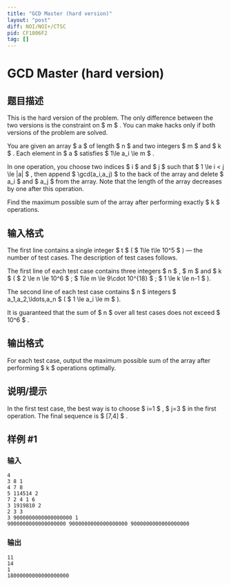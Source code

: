 ```yaml
---
title: "GCD Master (hard version)"
layout: "post"
diff: NOI/NOI+/CTSC
pid: CF1806F2
tag: []
---
```


# GCD Master (hard version)

## 题目描述

This is the hard version of the problem. The only difference between the two versions is the constraint on $ m $ . You can make hacks only if both versions of the problem are solved.

You are given an array $ a $ of length $ n $ and two integers $ m $ and $ k $ . Each element in $ a $ satisfies $ 1\le a_i \le m $ .

In one operation, you choose two indices $ i $ and $ j $ such that $ 1 \le i < j \le |a| $ , then append $ \gcd(a_i,a_j) $ to the back of the array and delete $ a_i $ and $ a_j $ from the array. Note that the length of the array decreases by one after this operation.

Find the maximum possible sum of the array after performing exactly $ k $ operations.

## 输入格式

The first line contains a single integer $ t $ ( $ 1\le t\le 10^5 $ ) — the number of test cases. The description of test cases follows.

The first line of each test case contains three integers $ n $ , $ m $ and $ k $ ( $ 2 \le n \le 10^6 $ ; $ 1\le m \le 9\cdot 10^{18} $ ; $ 1 \le k \le n-1 $ ).

The second line of each test case contains $ n $ integers $ a_1,a_2,\ldots,a_n $ ( $ 1 \le a_i \le m $ ).

It is guaranteed that the sum of $ n $ over all test cases does not exceed $ 10^6 $ .

## 输出格式

For each test case, output the maximum possible sum of the array after performing $ k $ operations optimally.

## 说明/提示

In the first test case, the best way is to choose $ i=1 $ , $ j=3 $ in the first operation. The final sequence is $ [7,4] $ .

## 样例 #1

### 输入

```
4
3 8 1
4 7 8
5 114514 2
7 2 4 1 6
3 1919810 2
2 3 3
3 9000000000000000000 1
9000000000000000000 9000000000000000000 9000000000000000000
```

### 输出

```
11
14
1
18000000000000000000
```


